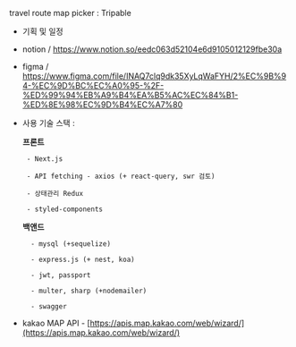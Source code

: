 travel route map picker : Tripable

- 기획 및 일정  
- notion / https://www.notion.so/eedc063d52104e6d9105012129fbe30a
- figma / https://www.figma.com/file/INAQ7clq9dk35XyLqWaFYH/2%EC%9B%94-%EC%9D%BC%EC%A0%95-%2F-%ED%99%94%EB%A9%B4%EA%B5%AC%EC%84%B1-%ED%8E%98%EC%9D%B4%EC%A7%80
- 사용 기술 스택 :
 
     **프론트**
       
       - Next.js 
       
       - API fetching - axios (+ react-query, swr 검토)
       
       - 상태관리 Redux 
       
       - styled-components
    
    **백앤드**
        
        - mysql (+sequelize)
        
        - express.js (+ nest, koa)
        
        - jwt, passport
        
        - multer, sharp (+nodemailer)
        
        - swagger
        
- kakao MAP API - [https://apis.map.kakao.com/web/wizard/](https://apis.map.kakao.com/web/wizard/)
